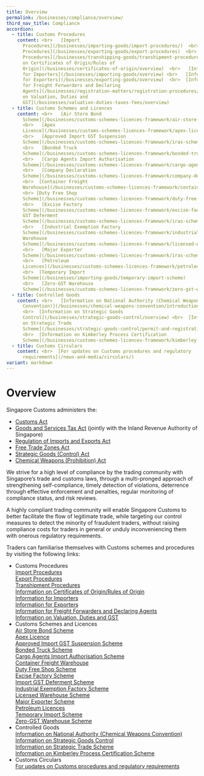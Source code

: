 ```yaml
---
title: Overview
permalink: /businesses/compliance/overview/
third_nav_title: Compliance
accordion:
  - title: Customs Procedures
    content: <br>   [Import
      Procedures](/businesses/importing-goods/import-procedures/)  <br>   [Export
      Procedures](/businesses/exporting-goods/export-procedures)  <br>   [Transhipment
      Procedures](/businesses/transhipping-goods/transhipment-procedures)  <br>  [Information
      on Certificates of Origin/Rules of
      Origin](/businesses/certificates-of-origin/overview)  <br>   [Information
      for Importers](/businesses/importing-goods/overview) <br>   [Information
      for Exporters](/businesses/exporting-goods/overview)  <br>  [Information
      for Freight Forwarders and Declaring
      Agents](/businesses/registration-matters/registration-procedures/apply-update-renew-terminate-declaring-agent-account-and-declarant)  <br>   [Information
      on Valuation, Duties and
      GST](/businesses/valuation-duties-taxes-fees/overview)
  - title: Customs Schemes and Licences
    content: <br>   [Air Store Bond
      Scheme](/businesses/customs-schemes-licences-framework/air-store-bond-scheme)
      <br>   [Apex
      Licence](/businesses/customs-schemes-licences-framework/apex-licence)
      <br>   [Approved Import GST Suspension
      Scheme](/businesses/customs-schemes-licences-framework/iras-schemes/approved-import-gst-suspension-scheme)
      <br>   [Bonded Truck
      Scheme](/businesses/customs-schemes-licences-framework/bonded-truck-scheme)
      <br>   [Cargo Agents Import Authorisation
      Scheme](/businesses/customs-schemes-licences-framework/cargo-agents-import-authorisation-caia-scheme)
      <br>   [Company Declaration
      Scheme](/businesses/customs-schemes-licences-framework/company-declaration-scheme)
      <br>  [Container Freight
      Warehouse](/businesses/customs-schemes-licences-framework/container-freight-warehouse)
      <br> [Duty Free Shop
      Scheme](/businesses/customs-schemes-licences-framework/duty-free-shop-scheme)
      <br>   [Excise Factory
      Scheme](/businesses/customs-schemes-licences-framework/excise-factory-scheme)  <br>   [Import
      GST Deferment
      Scheme](/businesses/customs-schemes-licences-framework/iras-schemes/import-gst-deferment-scheme-igds)
      <br>   [Industrial Exemption Factory
      Scheme](/businesses/customs-schemes-licences-framework/industrial-exemption-factory-scheme)<br>   [Licensed
      Warehouse
      Scheme](/businesses/customs-schemes-licences-framework/licensed-warehouse-scheme)
      <br>   [Major Exporter
      Scheme](/businesses/customs-schemes-licences-framework/iras-schemes/major-exporter-scheme)
      <br>   [Petroleum
      Licences](/businesses/customs-schemes-licences-framework/petroleum-licences)
      <br>  [Temporary Import
      Scheme](/businesses/importing-goods/temporary-import-scheme)
      <br>   [Zero-GST Warehouse
      Scheme](/businesses/customs-schemes-licences-framework/zero-gst-warehouse-scheme)
  - title: Controlled Goods
    content: <br>   [Information on National Authority (Chemical Weapons
      Convention)](/businesses/chemical-weapons-convention/introduction)
      <br>  [Information on Strategic Goods
      Control](/businesses/strategic-goods-control/overview) <br>  [Information
      on Strategic Trade
      Scheme](/businesses/strategic-goods-control/permit-and-registration-requirements/bulk-permit-export-transhipment-and-intangible-transfer-of-technology)
      <br>  [Information on Kimberley Process Certification
      Scheme](/businesses/customs-schemes-licences-framework/kimberley-process-certification-scheme)
  - title: Customs Circulars
    content: <br>  [For updates on Customs procedures and regulatory
      requirements](/news-and-media/circulars/)
variant: markdown
---
```

# Overview

Singapore Customs administers the:

-   [Customs Act](/businesses/acts-and-subsidiary-legislation/customs-act)
-   [Goods and Services Tax Act](/businesses/acts-and-subsidiary-legislation/goods-and-services-tax)  (jointly with the Inland Revenue Authority of Singapore)
-   [Regulation of Imports and Exports Act](/businesses/acts-and-subsidiary-legislation/regulation-of-imports-and-exports-act)
-   [Free Trade Zones Act](/businesses/acts-and-subsidiary-legislation/free-trade-zones-act)
-   [Strategic Goods (Control) Act](/businesses/acts-and-subsidiary-legislation/strategic-goods-control-act)
-   [Chemical Weapons (Prohibition) Act](/businesses/acts-and-subsidiary-legislation/chemical-weapons-prohibition-act)

We strive for a high level of compliance by the trading community with Singapore’s trade and customs laws, through a multi-pronged approach of strengthening self-compliance, timely detection of violations, deterrence through effective enforcement and penalties, regular monitoring of compliance status, and risk reviews.

A highly compliant trading community will enable Singapore Customs to better facilitate the flow of legitimate trade, while targeting our control measures to detect the minority of fraudulent traders, without raising compliance costs for traders in general or unduly inconveniencing them with onerous regulatory requirements.

Traders can familiarise themselves with Customs schemes and procedures by visiting the following links:

- Customs Procedures
<br>   [Import Procedures](/businesses/importing-goods/import-procedures/)  <br>   [Export Procedures](/businesses/exporting-goods/export-procedures)  <br>   [Transhipment Procedures](/businesses/transhipping-goods/transhipment-procedures)  <br>  [Information on Certificates of Origin/Rules of Origin](/businesses/certificates-of-origin/overview)  <br>   [Information for Importers](/businesses/importing-goods/overview) <br>   [Information for Exporters](/businesses/exporting-goods/overview)  <br>  [Information for Freight Forwarders and Declaring Agents](/registration-services/registration-services/apply-update-renew-terminate-declaring-agent-da-account-and-declarant)  <br>   [Information on Valuation, Duties and GST](/businesses/valuation-duties-taxes-fees/overview) 
 - Customs Schemes and Licences
 <br>   [Air Store Bond Scheme](/businesses/customs-schemes-licences-framework/air-store-bond-scheme) <br>   [Apex Licence](/businesses/customs-schemes-licences-framework/apex-licence) <br>   [Approved Import GST Suspension Scheme](/businesses/customs-schemes-licences-framework/iras-schemes/approved-import-gst-suspension-scheme) <br>   [Bonded Truck Scheme](/businesses/customs-schemes-licences-framework/bonded-truck-scheme) <br>   [Cargo Agents Import Authorisation Scheme](/businesses/customs-schemes-licences-framework/cargo-agents-import-authorisation-caia-scheme) <br>  [Container Freight Warehouse](/businesses/customs-schemes-licences-framework/container-freight-warehouse) <br> [Duty Free Shop Scheme](/businesses/customs-schemes-licences-framework/duty-free-shop-scheme) <br>   [Excise Factory Scheme](/businesses/customs-schemes-licences-framework/excise-factory-scheme)  <br>   [Import GST Deferment Scheme](/businesses/customs-schemes-licences-framework/iras-schemes/import-gst-deferment-scheme-igds) <br>   [Industrial Exemption Factory Scheme](/businesses/customs-schemes-licences-framework/industrial-exemption-factory-scheme)<br>   [Licensed Warehouse Scheme](/businesses/customs-schemes-licences-framework/licensed-warehouse-scheme) <br>   [Major Exporter Scheme](/businesses/customs-schemes-licences-framework/iras-schemes/major-exporter-scheme) <br>   [Petroleum Licences](/businesses/customs-schemes-licences-framework/petroleum-licences) <br>  [Temporary Import Scheme](/businesses/importing-goods/temporary-import-scheme) <br>   [Zero-GST Warehouse Scheme](/businesses/customs-schemes-licences-framework/zero-gst-warehouse-scheme)
- Controlled Goods
<br>   [Information on National Authority (Chemical Weapons Convention)](/businesses/chemical-weapons-convention/introduction) <br>  [Information on Strategic Goods Control](/businesses/strategic-goods-control/overview) <br>  [Information on Strategic Trade Scheme](/businesses/strategic-goods-control/permit-and-registration-requirements/bulk-permit-export-transhipment-and-intangible-transfer-of-technology) <br>  [Information on Kimberley Process Certification Scheme](/businesses/customs-schemes-licences-framework/kimberley-process-certification-scheme)
- Customs Circulars
 <br>  [For updates on Customs procedures and regulatory requirements](/news-and-media/circulars/)
